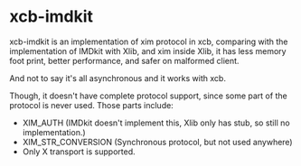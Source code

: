 xcb-imdkit
==============================
xcb-imdkit is an implementation of xim protocol in xcb, comparing with the
implementation of IMDkit with Xlib, and xim inside Xlib, it has less memory
foot print, better performance, and safer on malformed client.

And not to say it's all asynchronous and it works with xcb.

Though, it doesn't have complete protocol support, since some part of the protocol
is never used. Those parts include:
- XIM_AUTH (IMDkit doesn't implement this, Xlib only has stub, so still no implementation.)
- XIM_STR_CONVERSION (Synchronous protocol, but not used anywhere)
- Only X transport is supported.
